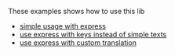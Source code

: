 These examples shows how to use this lib

- [simple usage with express](./express)
- [use express with keys instead of simple texts](./express-with-keys)
- [use express with custom translation](./express-with-own-i18n-implementation)
